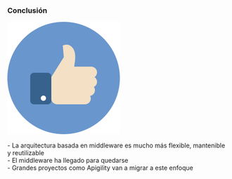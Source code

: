 ### Conclusión

![Thumbs up](img/thumbs-up.png)

<aside class="notes">
    - La arquitectura basada en middleware es mucho más flexible, mantenible y reutilizable<br>
    - El middleware ha llegado para quedarse<br>
    - Grandes proyectos como Apigility van a migrar a este enfoque<br>
</aside>
